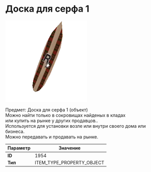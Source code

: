# Доска для серфа 1

![Item Image](../img/1954.webp?raw=true)

Предмет: Доска для серфа 1 (объект)<br>Можно найти только в сокровищах найденых в кладах<br>или купить на рынке у других продавцов..<br>Используется для установки возле или внутри своего дома или бизнеса.<br>Можно передавать и продавать на рынке.


| Параметр | Значение |
|----------|----------|
| **ID** | 1954 |
| **Тип** | ITEM_TYPE_PROPERTY_OBJECT |

